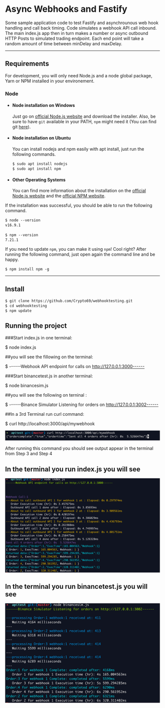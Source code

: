 # Async Webhooks and Fastify

Some sample application code to test Fastify and asynchrounous web hook handling and call back timing.
Code simulates a webhook API call inbound. The main index.js app then in turn makes a number or async outbound HTTP Posts to simulated trading endpoint. Each end point will take a random amount of time between minDelay and maxDelay.

---
## Requirements

For development, you will only need Node.js and a node global package, Yarn or NPM installed in your environement.

### Node
- #### Node installation on Windows

  Just go on [official Node.js website](https://nodejs.org/) and download the installer.
Also, be sure to have `git` available in your PATH, `npm` might need it (You can find git [here](https://git-scm.com/)).

- #### Node installation on Ubuntu

  You can install nodejs and npm easily with apt install, just run the following commands.

      $ sudo apt install nodejs
      $ sudo apt install npm

- #### Other Operating Systems
  You can find more information about the installation on the [official Node.js website](https://nodejs.org/) and the [official NPM website](https://npmjs.org/).

If the installation was successful, you should be able to run the following command.

    $ node --version
    v16.9.1

    $ npm --version
    7.21.1

If you need to update `npm`, you can make it using `npm`! Cool right? After running the following command, just open again the command line and be happy.

    $ npm install npm -g

---

## Install

    $ git clone https://github.com/Crypto69/webhooktesting.git
    $ cd webhooktesting
    $ npm update

## Running the project

  ###Start index.js in one terminal:  
  
  $ node index.js
  
  ##you will see the fillowing on the terminal:
  
  $ ------Webhook API endpoint for calls on http://127.0.0.1:3000------
  
  ###Start binancetest.js in another terminal: 
  
  $ node binancesim.js
  
  ##you will see the following on terninal : 
  
  $ ------Binance Simulator Listening for orders on http://127.0.0.1:3002------
  
  ##In a 3rd Terminal run curl command: 
  
  $ curl http://localhost:3000/api/mywebhook 

  ![alt text](https://github.com/Crypto69/webhooktesting/blob/bd27e2bf6e5b7206c9e29d36afc6319355c373ff/images/curl%20terminal.png?raw=true)

  After running this command you should see output appear in the terminal from Step 3 and Step 4

 ## In the terminal you run index.js you will see

  ![alt text](https://github.com/Crypto69/webhooktesting/blob/bd27e2bf6e5b7206c9e29d36afc6319355c373ff/images/index%20terminal.png?raw=true)

 ## In the terminal you run binancetest.js you will see

  ![alt text](https://github.com/Crypto69/webhooktesting/blob/bd27e2bf6e5b7206c9e29d36afc6319355c373ff/images/binancesim%20terminal.png?raw=true)

